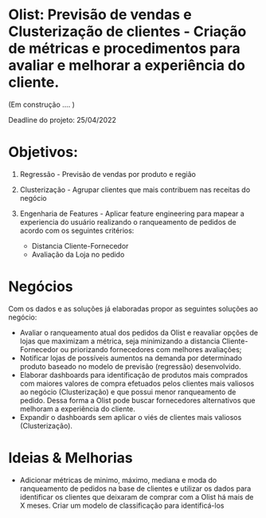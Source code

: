 # Olist: Previsão de vendas e Clusterização de clientes - Criação de métricas e procedimentos para avaliar e melhorar a experiência do cliente.

(Em construção .... )

Deadline do projeto: 25/04/2022



# Objetivos:

1) Regressão - Previsão de vendas por produto e região

2) Clusterização - Agrupar clientes que mais contribuem nas receitas do negócio

3) Engenharia de Features - Aplicar feature engineering para mapear a experiencia do usuário realizando o ranqueamento de pedidos de acordo com os seguintes critérios:

      - Distancia Cliente-Fornecedor
      - Avaliação da Loja no pedido
 
# Negócios

Com os dados e as soluções já elaboradas propor as seguintes soluções ao negócio:
  
  - Avaliar o ranqueamento atual dos pedidos da Olist e reavaliar opções de lojas que maximizam a métrica, seja minimizando a distancia Cliente-Fornecedor 
  ou priorizando fornecedores com melhores avaliações;
  - Notificar lojas de possíveis aumentos na demanda por determinado produto baseado no modelo de previsão (regressão) desenvolvido.
  - Elaborar dashboards para identificação de produtos mais comprados com maiores valores de compra efetuados pelos clientes mais valiosos ao negócio (Clusterização) e que possui menor ranqueamento de pedido. Dessa forma a Olist pode buscar fornecedores alternativos que melhoram a experiência do cliente.
  - Expandir o dashboards sem aplicar o viés de clientes mais valiosos (Clusterização).


# Ideias & Melhorias
- Adicionar métricas de minimo, máximo, mediana e moda do ranqueamento de pedidos na base de clientes e utilizar os dados para identificar os clientes que deixaram de comprar com a Olist há mais de X meses. Criar um modelo de classificação para identificá-los
